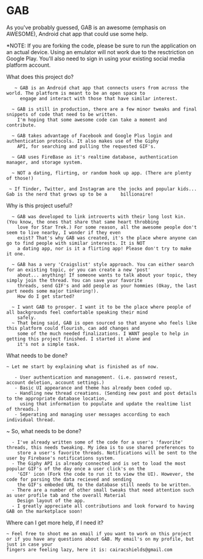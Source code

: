 # GAB

As you've probably guessed, GAB is an awesome (emphasis on AWESOME), Android chat app that could use some help.

*NOTE: If you are forking the code, please be sure to run the application on an actual device. Using an emulator will not work due to the resctriction on Google Play. You'll also need to sign in using your existing social media platform account.

What does this project do?

       ~ GAB is an Android chat app that connects users from across the world. The platform is meant to be an open space to 
         engage and interact with those that have similar interest. 
    
      ~ GAB is still in production, there are a few minor tweaks and final snippets of code that need to be written. 
        I'm hoping that some awesome code can take a moment and contribute. 
   
      ~ GAB takes advantage of Facebook and Google Plus login and authentication protocols. It also makes use of the Giphy 
        API, for searching and pulling the requested GIF's.
  
      ~ GAB uses FireBase as it's realtime database, authentication manager, and storage system.
		
      ~ NOT a dating, flirting, or random hook up app. (There are plenty of those!)
  
     ~ If Tinder, Twitter, and Instagram are the jocks and popular kids... Gab is the nerd that grows up to be a     billionaire! 


Why is this project useful?

      ~ GAB was developed to link introverts with their long lost kin. (You know, the ones that share that same heart throbbing
        love for Star Trek.) For some reason, all the awesome people don't seem to live nearby, I wonder if they even 
        exist? That's why GAB was created, it's the place where anyone can go to find people with similar interests. It is NOT 
        a dating app, nor is it a flirting app! Please don't try to make it one. 

      ~ GAB has a very 'Craigslist' style approach. You can either search for an existing topic, or you can create a new 'post'
        about... anything! If someone wants to talk about your topic, they simply join the thread. You can save your favorite 
        threads, send GIF's and add people as your hommies (Okay, the last part needs some major tinkering!). 
        How do I get started?

      ~ I want GAB to prosper. I want it to be the place where people of all backgrounds feel comfortable speaking their mind 
        safely. 
      ~ That being said, GAB is open sourced so that anyone who feels like this platform could flourish, can add changes and 
        some of the much needed finalizations. I WANT people to help in getting this project finished. I started it alone and 
        it's not a simple task. 


What needs to be done?

    ~ Let me start by explaining what is finished as of now. 
   
       - User authentication and management. (i.e. password resest, account deletion, account settings.) 
       - Basic UI appearance and theme has already been coded up. 
       - Handling new thread creations. (Sending new post and post details to the appropriate database location, 
         using that information to populate and update the realtime list of threads.) 
       - Seperating and managing user messages according to each individual thread. 
    
   ~ So, what needs to be done?
    
      - I've already written some of the code for a user's 'favorite' threads, this needs tweaking. My idea is to use shared preferences to  
        store a user's favorite threads. Notifications will be sent to the user by Firebase's notifications system. 
      - The Giphy API is already connected and is set to load the most popular GIF's of the day once a user click's on the 
        'GIF' icon (Fork the code to run it to view the UI). However, the code for parsing the data recieved and sending
        the GIF's embeded URL to the database still needs to be written. 
      - There are a number of other small tweaks that need attention such as user profile tab and the overall Material
        Design layout of the app. 
      - I greatly appreciate all contributions and look forward to having GAB on the marketplace soon!


Where can I get more help, if I need it?

    ~ Feel free to shoot me an email if you want to work on this project or if you have any questions about GAB. My email's on my profile, but just in case your 
    fingers are feeling lazy, here it is: cairacshields@gmail.com 
